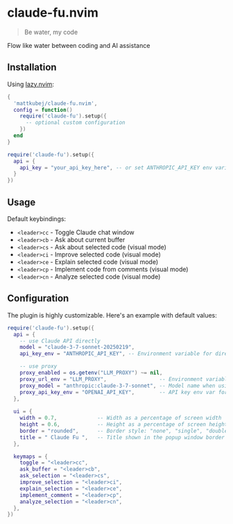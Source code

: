 # claude-fu.nvim

> Be water, my code

Flow like water between coding and AI assistance

## Installation

Using [lazy.nvim](https://github.com/folke/lazy.nvim):

```lua
{
  'mattkubej/claude-fu.nvim',
  config = function()
    require('claude-fu').setup({
      -- optional custom configuration
    })
  end
}
```

```lua
require('claude-fu').setup({
  api = {
    api_key = "your_api_key_here", -- or set ANTHROPIC_API_KEY env variable
  }
})
```

## Usage

Default keybindings:

- `<leader>cc` - Toggle Claude chat window
- `<leader>cb` - Ask about current buffer
- `<leader>cs` - Ask about selected code (visual mode)
- `<leader>ci` - Improve selected code (visual mode)
- `<leader>ce` - Explain selected code (visual mode)
- `<leader>cp` - Implement code from comments (visual mode)
- `<leader>cn` - Analyze selected code (visual mode)

## Configuration

The plugin is highly customizable. Here's an example with default values:

```lua
require('claude-fu').setup({
  api = {
    -- use Claude API directly
    model = "claude-3-7-sonnet-20250219",
    api_key_env = "ANTHROPIC_API_KEY", -- Environment variable for direct API key

    -- use proxy
    proxy_enabled = os.getenv("LLM_PROXY") ~= nil,
    proxy_url_env = "LLM_PROXY",                 -- Environment variable for proxy URL
    proxy_model = "anthropic:claude-3-7-sonnet", -- Model name when using proxy
    proxy_api_key_env = "OPENAI_API_KEY",        -- API key env var for proxy
  },
  
  ui = {
    width = 0.7,             -- Width as a percentage of screen width
    height = 0.6,            -- Height as a percentage of screen height
    border = "rounded",      -- Border style: "none", "single", "double", "rounded", "solid"
    title = " Claude Fu ",   -- Title shown in the popup window border
  },

  keymaps = {
    toggle = "<leader>cc",
    ask_buffer = "<leader>cb",
    ask_selection = "<leader>cs",
    improve_selection = "<leader>ci", 
    explain_selection = "<leader>ce",
    implement_comment = "<leader>cp",
    analyze_selection = "<leader>cn",
  },
})
```
